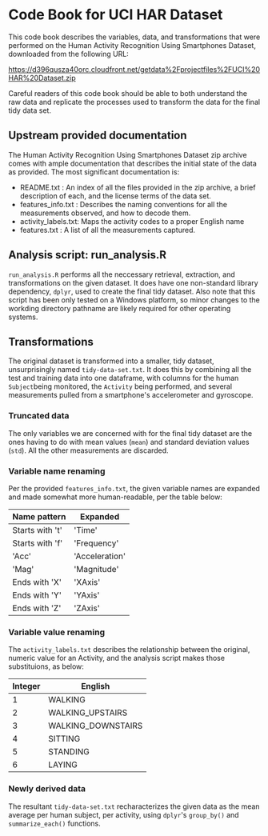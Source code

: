# Code Book for UCI HAR Dataset

This code book describes the variables, data, and transformations that were performed on the Human Activity Recognition Using Smartphones Dataset, downloaded from the following URL:

https://d396qusza40orc.cloudfront.net/getdata%2Fprojectfiles%2FUCI%20HAR%20Dataset.zip

Careful readers of this code book should be able to both understand the raw data and replicate the processes used to transform the data for the final tidy data set.

## Upstream provided documentation

The Human Activity Recognition Using Smartphones Dataset zip archive comes with ample documentation that describes the initial state of the data as provided. The most significant documentation is:

  * README.txt : An index of all the files provided in the zip archive, a brief description of each, and the license terms of the data set.
  * features_info.txt : Describes the naming conventions for all the measurements observed, and how to decode them.
  * activity_labels.txt: Maps the activity codes to a proper English name
  * features.txt : A list of all the measurements captured.

## Analysis script: run_analysis.R

`run_analysis.R` performs all the neccessary retrieval, extraction, and transformations on the given dataset. It does have one non-standard library dependency, `dplyr`, used to create the final tidy dataset. Also note that this script has been only tested on a Windows platform, so minor changes to the workding directory pathname are likely required for other operating systems.

## Transformations

The original dataset is transformed into a smaller, tidy dataset, unsurprisingly named `tidy-data-set.txt`. It does this by combining all the test and training data into one dataframe, with columns for the human `Subject`being monitored, the `Activity` being performed, and several measurements pulled from a smartphone's accelerometer and gyroscope.

### Truncated data

The only variables we are concerned with for the final tidy dataset are the ones having to do with mean values (`mean`) and standard deviation values (`std`). All the other measurements are discarded.

### Variable name renaming

Per the provided `features_info.txt`, the given variable names are expanded and made somewhat more human-readable, per the table below:

| Name pattern | Expanded |
|--------------|----------|
| Starts with 't' | 'Time' |
| Starts with 'f' | 'Frequency' |
| 'Acc' | 'Acceleration' |
| 'Mag' | 'Magnitude' |
| Ends with 'X' | 'XAxis' |
| Ends with 'Y' | 'YAxis' |
| Ends with 'Z' | 'ZAxis' |

### Variable value renaming

The `activity_labels.txt` describes the relationship between the original, numeric value for an Activity, and the analysis script makes those substituions, as below:

| Integer | English |
|---------|---------|
|1 | WALKING |
|2 | WALKING_UPSTAIRS |
|3 | WALKING_DOWNSTAIRS |
|4 | SITTING |
|5 |STANDING |
|6 | LAYING |

### Newly derived data

The resultant `tidy-data-set.txt` recharacterizes the given data as the mean average per human subject, per activity, using `dplyr`'s `group_by()` and `summarize_each()` functions.
